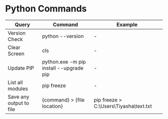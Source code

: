# Python Commands

| Query |	Command	| Example |
|--------| -------| ------ |
| Version Check	| python --version	| -|
|Clear Screen	| cls	| - |
|Update PIP |	python.exe -m pip install --upgrade pip |	- |
| List all modules	| pip freeze | - |	
| Save any output to file |	{command} > {file location} |	pip freeze >  C:\Users\Tiyasha\text.txt |

